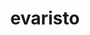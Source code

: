 ---
title: evaristo
link: https://www.behance.net/gallery/93516793/Evaristo-App
link-title: Click to see evaristo app
area: research / ux / ui
description: Creation of an App that promotes sustainable habits and gives discounts using public transports
highlight: true
bigcardtitle: Make Lisbon a green city
bigcardarea: Research, Experience & Interface
---